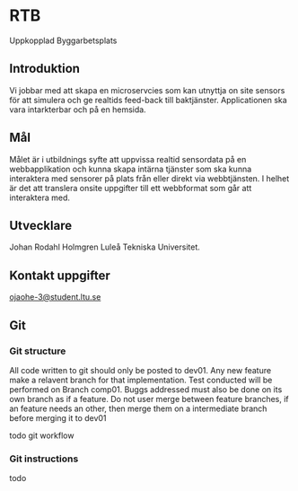 # RTB
Uppkopplad Byggarbetsplats
## Introduktion
Vi jobbar med att skapa en microservcies som kan utnyttja on site sensors för att simulera och ge realtids feed-back till baktjänster. Applicationen ska vara intarkterbar och på en hemsida.
## Mål
Målet är i utbildnings syfte att uppvissa realtid sensordata på en webbapplikation och kunna skapa intärna tjänster som ska kunna interaktera med sensorer på plats från eller direkt via webbtjänsten. I helhet är det att translera onsite uppgifter till ett webbformat som går att interaktera med.
## Utvecklare
Johan Rodahl Holmgren Luleå Tekniska Universitet.
## Kontakt uppgifter
ojaohe-3@student.ltu.se

## Git

### Git structure
All code written to git should only be posted to dev01. Any new feature make a relavent branch for that implementation. Test conducted will be performed on Branch comp01. Buggs addressed must also be done on its own branch as if a feature. Do not user merge between feature branches, if an feature needs an other, then merge them on a intermediate branch before merging it to dev01

todo git workflow

### Git instructions
todo
